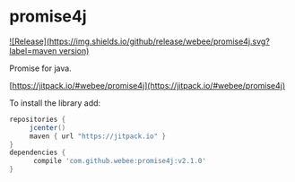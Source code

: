 # promise4j

[![Release](https://img.shields.io/github/release/webee/promise4j.svg?label=maven version)](https://jitpack.io/#webee/promise4j)

Promise for java.

[https://jitpack.io/#webee/promise4j](https://jitpack.io/#webee/promise4j)

To install the library add:

   ```gradle
   repositories {
        jcenter()
        maven { url "https://jitpack.io" }
   }
   dependencies {
         compile 'com.github.webee:promise4j:v2.1.0'
   }
   ```